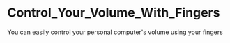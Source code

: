 # Control_Your_Volume_With_Fingers
You can easily control your personal computer's volume using your fingers
